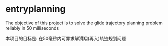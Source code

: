 # entryplanning
 The objective of this project is to solve the glide trajectory planning problem reliably in 50 milliseconds
 
 本项目的目标是: 在50毫秒内可靠求解滑翔(再入)轨迹规划问题
